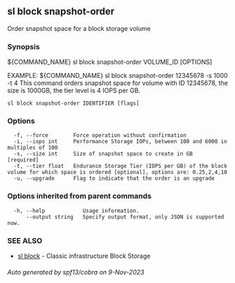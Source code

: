 ## sl block snapshot-order

Order snapshot space for a block storage volume

### Synopsis

${COMMAND_NAME} sl block snapshot-order VOLUME_ID [OPTIONS]

EXAMPLE:
   ${COMMAND_NAME} sl block snapshot-order 12345678 -s 1000 -t 4 
   This command orders snapshot space for volume with ID 12345678, the size is 1000GB, the tier level is 4 IOPS per GB.

```
sl block snapshot-order IDENTIFIER [flags]
```

### Options

```
  -f, --force        Force operation without confirmation
  -i, --iops int     Performance Storage IOPs, between 100 and 6000 in multiples of 100
  -s, --size int     Size of snapshot space to create in GB  [required]
  -t, --tier float   Endurance Storage Tier (IOPS per GB) of the block volume for which space is ordered [optional], options are: 0.25,2,4,10
  -u, --upgrade      Flag to indicate that the order is an upgrade
```

### Options inherited from parent commands

```
  -h, --help            Usage information.
      --output string   Specify output format, only JSON is supported now.
```

### SEE ALSO

* [sl block](sl_block.md)	 - Classic infrastructure Block Storage

###### Auto generated by spf13/cobra on 9-Nov-2023

